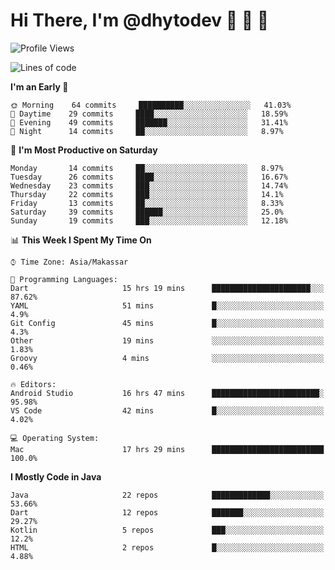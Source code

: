 # Hi There, I'm @dhytodev 👋 👋 👋

<!--
**DhytoDev/dhytodev** is a ✨ _special_ ✨ repository because its `README.md` (this file) appears on your GitHub profile.

Here are some ideas to get you started:

- 🔭 I’m currently working on ...
- 🌱 I’m currently learning ...
- 👯 I’m looking to collaborate on ...
- 🤔 I’m looking for help with ...
- 💬 Ask me about ...
- 📫 How to reach me: ...
- 😄 Pronouns: ...
- ⚡ Fun fact: ...
-->

<!--START_SECTION:waka-->
![Profile Views](http://img.shields.io/badge/Profile%20Views-44-blue)

![Lines of code](https://img.shields.io/badge/From%20Hello%20World%20I%27ve%20Written-265806%20lines%20of%20code-blue)

**I'm an Early 🐤** 

```text
🌞 Morning    64 commits     ██████████░░░░░░░░░░░░░░░   41.03% 
🌆 Daytime    29 commits     ████░░░░░░░░░░░░░░░░░░░░░   18.59% 
🌃 Evening    49 commits     ███████░░░░░░░░░░░░░░░░░░   31.41% 
🌙 Night      14 commits     ██░░░░░░░░░░░░░░░░░░░░░░░   8.97%

```
📅 **I'm Most Productive on Saturday** 

```text
Monday       14 commits     ██░░░░░░░░░░░░░░░░░░░░░░░   8.97% 
Tuesday      26 commits     ████░░░░░░░░░░░░░░░░░░░░░   16.67% 
Wednesday    23 commits     ███░░░░░░░░░░░░░░░░░░░░░░   14.74% 
Thursday     22 commits     ███░░░░░░░░░░░░░░░░░░░░░░   14.1% 
Friday       13 commits     ██░░░░░░░░░░░░░░░░░░░░░░░   8.33% 
Saturday     39 commits     ██████░░░░░░░░░░░░░░░░░░░   25.0% 
Sunday       19 commits     ███░░░░░░░░░░░░░░░░░░░░░░   12.18%

```


📊 **This Week I Spent My Time On** 

```text
⌚︎ Time Zone: Asia/Makassar

💬 Programming Languages: 
Dart                     15 hrs 19 mins      ██████████████████████░░░   87.62% 
YAML                     51 mins             █░░░░░░░░░░░░░░░░░░░░░░░░   4.9% 
Git Config               45 mins             █░░░░░░░░░░░░░░░░░░░░░░░░   4.3% 
Other                    19 mins             ░░░░░░░░░░░░░░░░░░░░░░░░░   1.83% 
Groovy                   4 mins              ░░░░░░░░░░░░░░░░░░░░░░░░░   0.46%

🔥 Editors: 
Android Studio           16 hrs 47 mins      ████████████████████████░   95.98% 
VS Code                  42 mins             █░░░░░░░░░░░░░░░░░░░░░░░░   4.02%

💻 Operating System: 
Mac                      17 hrs 29 mins      █████████████████████████   100.0%

```

**I Mostly Code in Java** 

```text
Java                     22 repos            █████████████░░░░░░░░░░░░   53.66% 
Dart                     12 repos            ███████░░░░░░░░░░░░░░░░░░   29.27% 
Kotlin                   5 repos             ███░░░░░░░░░░░░░░░░░░░░░░   12.2% 
HTML                     2 repos             █░░░░░░░░░░░░░░░░░░░░░░░░   4.88%

```



<!--END_SECTION:waka-->
